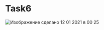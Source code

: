 # Task6
![Изображение сделано 12 01 2021 в 00 25](https://user-images.githubusercontent.com/71371018/104242725-9fdc0900-5470-11eb-8d49-43ed90f22179.jpeg)
